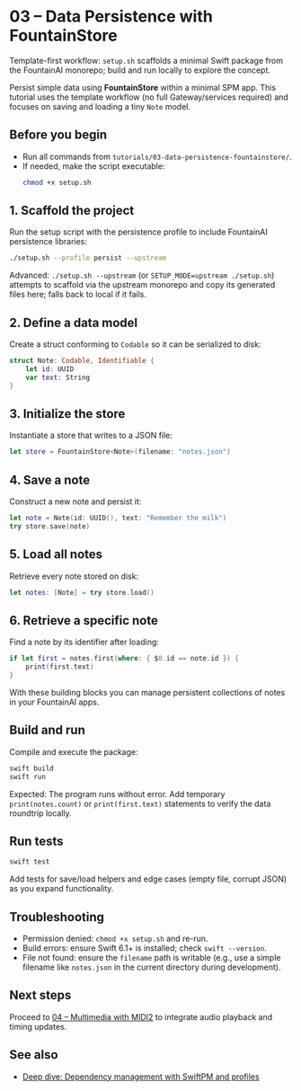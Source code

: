 # 03 – Data Persistence with FountainStore

Template-first workflow: `setup.sh` scaffolds a minimal Swift package from the FountainAI monorepo; build and run locally to explore the concept.

Persist simple data using **FountainStore** within a minimal SPM app. This tutorial uses the template workflow (no full Gateway/services required) and focuses on saving and loading a tiny `Note` model.

## Before you begin
- Run all commands from `tutorials/03-data-persistence-fountainstore/`.
- If needed, make the script executable:
  ```bash
  chmod +x setup.sh
  ```

## 1. Scaffold the project
Run the setup script with the persistence profile to include FountainAI persistence libraries:

```bash
./setup.sh --profile persist --upstream
```

Advanced: `./setup.sh --upstream` (or `SETUP_MODE=upstream ./setup.sh`) attempts to scaffold via the upstream monorepo and copy its generated files here; falls back to local if it fails.

## 2. Define a data model
Create a struct conforming to `Codable` so it can be serialized to disk:

```swift
struct Note: Codable, Identifiable {
    let id: UUID
    var text: String
}
```

## 3. Initialize the store
Instantiate a store that writes to a JSON file:

```swift
let store = FountainStore<Note>(filename: "notes.json")
```

## 4. Save a note
Construct a new note and persist it:

```swift
let note = Note(id: UUID(), text: "Remember the milk")
try store.save(note)
```

## 5. Load all notes
Retrieve every note stored on disk:

```swift
let notes: [Note] = try store.load()
```

## 6. Retrieve a specific note
Find a note by its identifier after loading:

```swift
if let first = notes.first(where: { $0.id == note.id }) {
    print(first.text)
}
```

With these building blocks you can manage persistent collections of notes in your FountainAI apps.

## Build and run
Compile and execute the package:

```bash
swift build
swift run
```

Expected: The program runs without error. Add temporary `print(notes.count)` or `print(first.text)` statements to verify the data roundtrip locally.

## Run tests
```bash
swift test
```
Add tests for save/load helpers and edge cases (empty file, corrupt JSON) as you expand functionality.

## Troubleshooting
- Permission denied: `chmod +x setup.sh` and re-run.
- Build errors: ensure Swift 6.1+ is installed; check `swift --version`.
- File not found: ensure the `filename` path is writable (e.g., use a simple filename like `notes.json` in the current directory during development).

## Next steps
Proceed to [04 – Multimedia with MIDI2](../04-multimedia-midi2/README.md) to integrate audio playback and timing updates.

## See also
- [Deep dive: Dependency management with SwiftPM and profiles](../../docs/dependency-management-deep-dive.md)

